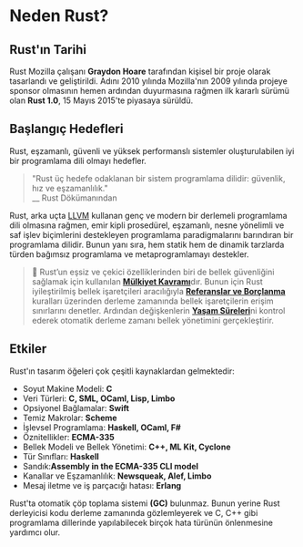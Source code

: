 # Neden Rust?
## Rust'ın Tarihi 
Rust Mozilla çalışanı **Graydon Hoare** tarafından kişisel bir proje olarak tasarlandı ve geliştirildi. Adını 2010 yılında Mozilla'nın 2009 yılında projeye sponsor olmasının hemen ardından duyurmasına rağmen ilk kararlı sürümü olan **Rust 1.0**, 15 Mayıs 2015'te piyasaya sürüldü.

## Başlangıç Hedefleri
Rust, eşzamanlı, güvenli ve yüksek performanslı sistemler oluşturulabilen iyi bir programlama dili olmayı hedefler.
> "Rust üç hedefe odaklanan bir sistem programlama dilidir: güvenlik, hız ve eşzamanlılık."  
> \_\_ Rust Dökümanından

Rust, arka uçta [LLVM](https://en.wikipedia.org/wiki/LLVM) kullanan genç ve modern bir derlemeli programlama dili olmasına rağmen, emir kipli prosedürel, eşzamanlı, nesne yönelimli ve saf işlev biçimlerini destekleyen programlama paradigmalarını barındıran bir programlama dilidir. Bunun yanı sıra, hem statik hem de dinamik tarzlarda türden bağımsız programlama ve metaprogramlamayı destekler.    

> 🔎 Rust’un eşsiz ve çekici özelliklerinden biri de bellek güvenliğini sağlamak için kullanılan [**Mülkiyet Kavramı**](https://github.com/RustDili/Rust-Mulkiyet-Kavrami)dır. Bunun için Rust iyileştirilmiş bellek işaretçileri aracılığıyla [**Referanslar ve Borçlanma**](https://github.com/RustDili/Rust-Mulkiyet-Kavrami/blob/master/referans-ve-borclanma.md) kuralları üzerinden derleme zamanında bellek işaretçilerin erişim sınırlarını denetler. Ardından değişkenlerin [**Yaşam Süreleri**](https://github.com/RustDili/Rust-Mulkiyet-Kavrami/blob/master/yasam-suresi.md)ni kontrol ederek otomatik derleme zamanı bellek yönetimini gerçekleştirir.
## Etkiler
Rust'ın tasarım öğeleri çok çeşitli kaynaklardan gelmektedir:
* Soyut Makine Modeli: **C**
* Veri Türleri: **C, SML, OCaml, Lisp, Limbo**
* Opsiyonel Bağlamalar: **Swift**
* Temiz Makrolar: **Scheme**
* İşlevsel Programlama: **Haskell, OCaml, F#**
* Öznitellikler: **ECMA-335**
* Bellek Modeli ve Bellek Yönetimi: **C++, ML Kit, Cyclone**
* Tür Sınıfları: **Haskell**
* Sandık:**Assembly in the ECMA-335 CLI model**
* Kanallar ve Eşzamanlılık: **Newsqueak, Alef, Limbo**
* Mesaj iletme ve iş parçacığı hatası: **Erlang**
 
Rust'ta otomatik çöp toplama sistemi **(GC)** bulunmaz. Bunun yerine Rust derleyicisi kodu derleme zamanında gözlemleyerek ve C, C++ gibi programlama dillerinde yapılabilecek birçok hata türünün önlenmesine yardımcı olur.
